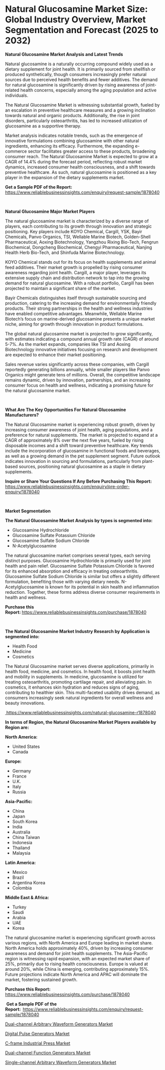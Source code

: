 <p><h1>Natural Glucosamine Market Size: Global Industry Overview, Market Segmentation and Forecast (2025 to 2032)</h1></p><p><strong>Natural Glucosamine Market Analysis and Latest Trends</strong></p>
<p><p>Natural glucosamine is a naturally occurring compound widely used as a dietary supplement for joint health. It is primarily sourced from shellfish or produced synthetically, though consumers increasingly prefer natural sources due to perceived health benefits and fewer additives. The demand for natural glucosamine is significantly driven by rising awareness of joint-related health concerns, especially among the aging population and active individuals.</p><p>The Natural Glucosamine Market is witnessing substantial growth, fueled by an escalation in preventive healthcare measures and a growing inclination towards natural and organic products. Additionally, the rise in joint disorders, particularly osteoarthritis, has led to increased utilization of glucosamine as a supportive therapy.</p><p>Market analysis indicates notable trends, such as the emergence of innovative formulations combining glucosamine with other natural ingredients, enhancing its efficacy. Furthermore, the expanding e-commerce sector facilitates greater access to these products, broadening consumer reach. The Natural Glucosamine Market is expected to grow at a CAGR of 14.4% during the forecast period, reflecting robust market dynamics, increased consumer health consciousness, and a shift towards preventive healthcare. As such, natural glucosamine is positioned as a key player in the expansion of the dietary supplements market.</p></p>
<p><strong>Get a Sample PDF of the Report:&nbsp;</strong> <a href="https://www.reliablebusinessinsights.com/enquiry/request-sample/1878040?utm_campaign=3347&utm_medium=2&utm_source=Github&utm_content=ia&utm_term=02042025&utm_id=natural-glucosamine">https://www.reliablebusinessinsights.com/enquiry/request-sample/1878040</a></p>
<p>&nbsp;</p>
<p><strong>Natural Glucosamine Major Market Players</strong></p>
<p><p>The natural glucosamine market is characterized by a diverse range of players, each contributing to its growth through innovation and strategic positioning. Key players include KOYO Chemical, Cargill, YSK, Bayir Chemicals, Panvo Organics, TSI, Wellable Marine Biotech, Golden-Shell Pharmaceutical, Aoxing Biotechnology, Yangzhou Rixing Bio-Tech, Fengrun Biochemical, Dongcheng Biochemical, Chengyi Pharmaceutical, Nanjing Health Herb Bio-Tech, and Shinfuda Marine Biotechnology.</p><p>KOYO Chemical stands out for its focus on health supplements and animal feed additives. Their market growth is propelled by rising consumer awareness regarding joint health. Cargill, a major player, leverages its extensive supply chain and distribution network to tap into the growing demand for natural glucosamine. With a robust portfolio, Cargill has been projected to maintain a significant share of the market.</p><p>Bayir Chemicals distinguishes itself through sustainable sourcing and production, catering to the increasing demand for environmentally friendly products. Their strong partnerships in the health and wellness industries have enabled competitive advantages. Meanwhile, Wellable Marine Biotech’s focus on marine-derived glucosamine presents a unique market niche, aiming for growth through innovation in product formulations.</p><p>The global natural glucosamine market is projected to grow significantly, with estimates indicating a compound annual growth rate (CAGR) of around 5-7%. As the market expands, companies like TSI and Aoxing Biotechnology innovative initiatives focusing on research and development are expected to enhance their market positioning.</p><p>Sales revenue varies significantly across these companies, with Cargill reportedly generating billions annually, while smaller players like Panvo Organics might generate tens of millions. Overall, the competitive landscape remains dynamic, driven by innovation, partnerships, and an increasing consumer focus on health and wellness, indicating a promising future for the natural glucosamine market.</p></p>
<p>&nbsp;</p>
<p><strong>What Are The Key Opportunities For Natural Glucosamine Manufacturers?</strong></p>
<p><p>The Natural Glucosamine market is experiencing robust growth, driven by increasing consumer awareness of joint health, aging populations, and a preference for natural supplements. The market is projected to expand at a CAGR of approximately 8% over the next five years, fueled by rising disposable incomes and a shift toward preventive healthcare. Key trends include the incorporation of glucosamine in functional foods and beverages, as well as a growing demand in the pet supplement segment. Future outlook indicates innovation in sourcing and formulations, particularly from plant-based sources, positioning natural glucosamine as a staple in dietary supplements.</p></p>
<p><strong>Inquire or Share Your Questions If Any Before Purchasing This Report:</strong> <a href="https://www.reliablebusinessinsights.com/enquiry/pre-order-enquiry/1878040?utm_campaign=3347&utm_medium=2&utm_source=Github&utm_content=ia&utm_term=02042025&utm_id=natural-glucosamine">https://www.reliablebusinessinsights.com/enquiry/pre-order-enquiry/1878040</a></p>
<p>&nbsp;</p>
<p><strong>Market Segmentation</strong></p>
<p><strong>The Natural Glucosamine Market Analysis by types is segmented into:</strong></p>
<p><ul><li>Glucosamine Hydrochloride</li><li>Glucosamine Sulfate Potassium Chloride</li><li>Glucosamine Sulfate Sodium Chloride</li><li>N-Acetylglucosamine</li></ul></p>
<p><p>The natural glucosamine market comprises several types, each serving distinct purposes. Glucosamine Hydrochloride is primarily used for joint health and pain relief. Glucosamine Sulfate Potassium Chloride is favored for its enhanced absorption and efficacy in treating osteoarthritis. Glucosamine Sulfate Sodium Chloride is similar but offers a slightly different formulation, benefiting those with varying dietary needs. N-Acetylglucosamine is known for its potential in skin health and inflammation reduction. Together, these forms address diverse consumer requirements in health and wellness.</p></p>
<p><strong>Purchase this Report:&nbsp;</strong><a href="https://www.reliablebusinessinsights.com/purchase/1878040?utm_campaign=3347&utm_medium=2&utm_source=Github&utm_content=ia&utm_term=02042025&utm_id=natural-glucosamine">https://www.reliablebusinessinsights.com/purchase/1878040</a></p>
<p>&nbsp;</p>
<p><strong>The Natural Glucosamine Market Industry Research by Application is segmented into:</strong></p>
<p><ul><li>Health Food</li><li>Medicine</li><li>Cosmetics</li></ul></p>
<p><p>The Natural Glucosamine market serves diverse applications, primarily in health food, medicine, and cosmetics. In health food, it boosts joint health and mobility in supplements. In medicine, glucosamine is utilized for treating osteoarthritis, promoting cartilage repair, and alleviating pain. In cosmetics, it enhances skin hydration and reduces signs of aging, contributing to healthier skin. This multi-faceted usability drives demand, as consumers increasingly seek natural ingredients for overall wellness and beauty innovations.</p></p>
<p><a href="https://www.reliablebusinessinsights.com/natural-glucosamine-r1878040?utm_campaign=3347&utm_medium=2&utm_source=Github&utm_content=ia&utm_term=02042025&utm_id=natural-glucosamine">&nbsp;https://www.reliablebusinessinsights.com/natural-glucosamine-r1878040</a></p>
<p><strong>In terms of Region, the Natural Glucosamine Market Players available by Region are:</strong></p>
<p>
    <p> <strong> North America: </strong>
        <ul>
            <li>United States</li>
            <li>Canada</li>
        </ul>
        </p> 
    <p> <strong> Europe: </strong>
        <ul>
            <li>Germany</li>
            <li>France</li>
            <li>U.K.</li>
            <li>Italy</li>
            <li>Russia</li>
        </ul>
        </p> 
    <p> <strong> Asia-Pacific: </strong>
        <ul>
            <li>China</li>
            <li>Japan</li>
            <li>South Korea</li>
            <li>India</li>
            <li>Australia</li>
            <li>China Taiwan</li>
            <li>Indonesia</li>
            <li>Thailand</li>
            <li>Malaysia</li>
        </ul>
        </p> 
    <p> <strong> Latin America: </strong>
        <ul>
            <li>Mexico</li>
            <li>Brazil</li>
            <li>Argentina Korea</li>
            <li>Colombia</li>
        </ul>
        </p> 
    <p> <strong> Middle East & Africa: </strong>
        <ul>
            <li>Turkey</li>
            <li>Saudi</li>
            <li>Arabia</li>
            <li>UAE</li>
            <li>Korea</li>
        </ul>
    </p>
    </p>
<p><p>The natural glucosamine market is experiencing significant growth across various regions, with North America and Europe leading in market share. North America holds approximately 40%, driven by increasing consumer awareness and demand for joint health supplements. The Asia-Pacific region is witnessing rapid expansion, with an expected market share of 25%, primarily due to rising health consciousness. Europe is valued at around 20%, while China is emerging, contributing approximately 15%. Future projections indicate North America and APAC will dominate the market, fostering sustained growth.</p></p>
<p><strong>Purchase this Report: </strong><a href="https://www.reliablebusinessinsights.com/purchase/1878040?utm_campaign=3347&utm_medium=2&utm_source=Github&utm_content=ia&utm_term=02042025&utm_id=natural-glucosamine">https://www.reliablebusinessinsights.com/purchase/1878040</a></p>
<p>&nbsp;<strong>Get a Sample PDF of the Report:&nbsp;&nbsp;</strong><a href="https://www.reliablebusinessinsights.com/enquiry/request-sample/1878040?utm_campaign=3347&utm_medium=2&utm_source=Github&utm_content=ia&utm_term=02042025&utm_id=natural-glucosamine">https://www.reliablebusinessinsights.com/enquiry/request-sample/1878040</a></p>
<p><strong></strong></p>
<p><p><a href="https://www.linkedin.com/pulse/value-segment-market-share-analysis-dual-channel-arbitrary-u99jc?utm_campaign=3347&utm_medium=2&utm_source=Github&utm_content=ia&utm_term=02042025&utm_id=natural-glucosamine">Dual-channel Arbitrary Waveform Generators Market</a></p><p><a href="https://www.linkedin.com/pulse/digital-pulse-generators-market-insights-cover-both-historical-ckauc?utm_campaign=3347&utm_medium=2&utm_source=Github&utm_content=ia&utm_term=02042025&utm_id=natural-glucosamine">Digital Pulse Generators Market</a></p><p><a href="https://www.linkedin.com/pulse/global-analysis-c-frame-industrial-press-market-size-scope-krpkf?utm_campaign=3347&utm_medium=2&utm_source=Github&utm_content=ia&utm_term=02042025&utm_id=natural-glucosamine">C-frame Industrial Press Market</a></p><p><a href="https://www.linkedin.com/pulse/dual-channel-function-generators-market-trends-prediction-wqfdc?utm_campaign=3347&utm_medium=2&utm_source=Github&utm_content=ia&utm_term=02042025&utm_id=natural-glucosamine">Dual-channel Function Generators Market</a></p><p><a href="https://www.linkedin.com/pulse/single-channel-arbitrary-waveform-generators-market-kob9c?utm_campaign=3347&utm_medium=2&utm_source=Github&utm_content=ia&utm_term=02042025&utm_id=natural-glucosamine">Single-channel Arbitrary Waveform Generators Market</a></p></p>